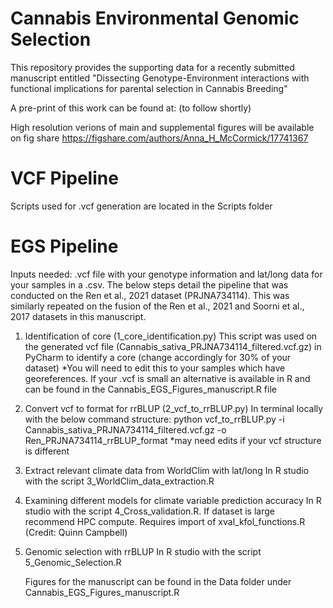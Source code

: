 # Cannabis Environmental Genomic Selection

This repository provides the supporting data for a recently submitted manuscript entitled "Dissecting Genotype-Environment interactions with functional implications for parental selection in Cannabis Breeding"

A pre-print of this work can be found at: (to follow shortly)

High resolution verions of main and supplemental figures will be available on fig share https://figshare.com/authors/Anna_H_McCormick/17741367

# VCF Pipeline
Scripts used for .vcf generation are located in the Scripts folder 

# EGS Pipeline 

Inputs needed: .vcf file with your genotype information and lat/long data for your samples in a .csv.
The below steps detail the pipeline that was conducted on the Ren et al., 2021 dataset (PRJNA734114). This was similarly repeated on the fusion of the Ren et al., 2021 and Soorni et al., 2017 datasets in this manuscript.  

1. Identification of core (1_core_identification.py)
   This script was used on the generated vcf file (Cannabis_sativa_PRJNA734114_filtered.vcf.gz) in PyCharm to identify a core (change accordingly for 30% of your dataset)
   *You will need to edit this to your samples which have georeferences. If your .vcf is small an alternative is available in R and can be found in the Cannabis_EGS_Figures_manuscript.R file
   
2. Convert vcf to format for rrBLUP (2_vcf_to_rrBLUP.py)
   In terminal locally with the below command structure:
   python vcf_to_rrBLUP.py -i Cannabis_sativa_PRJNA734114_filtered.vcf.gz -o Ren_PRJNA734114_rrBLUP_format
   *may need edits if your vcf structure is different
   
3. Extract relevant climate data from WorldClim with lat/long
   In R studio with the script 3_WorldClim_data_extraction.R

4. Examining different models for climate variable prediction accuracy
   In R studio with the script 4_Cross_validation.R. If dataset is large recommend HPC compute. Requires import of xval_kfol_functions.R (Credit: Quinn Campbell)
   
5. Genomic selection with rrBLUP
   In R studio with the script 5_Genomic_Selection.R
   
 

   Figures for the manuscript can be found in the Data folder under Cannabis_EGS_Figures_manuscript.R 


